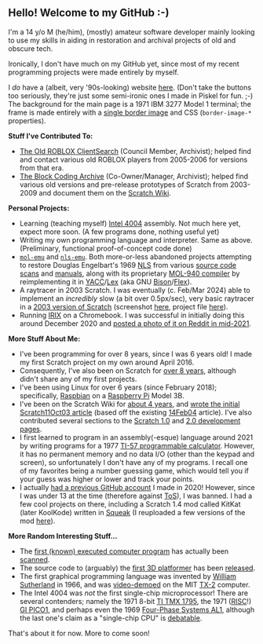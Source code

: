 ## Hello! Welcome to my GitHub :-)

I'm a 14 y/o M (he/him), (mostly) amateur software developer mainly looking to use my skills in aiding in restoration and archival projects of old and obscure tech.

Ironically, I don't have much on my GitHub yet, since most of my recent programming projects were made entirely by myself.

I _do_ have a (albeit, very '90s-looking) website [here](https://artech.neocities.org/). (Don't take the buttons too seriously, they're just some semi-ironic ones I made in Piskel for fun. ;-) The background for the main page is a 1971 IBM 3277 Model 1 terminal; the frame is made entirely with a [single border image](https://artech.neocities.org/border.png) and CSS (`border-image-*` properties).

**Stuff I've Contributed To:**

* [The Old ROBLOX ClientSearch](https://clientsearch.tumblr.com/) (Council Member, Archivist); helped find and contact various old ROBLOX players from 2005-2006 for versions from that era.
* [The Block Coding Archive](https://tbca.nukley.com/) (Co-Owner/Manager, Archivist); helped find various old versions and pre-release prototypes of Scratch from 2003-2009 and document them on the [Scratch Wiki](https://en.scratch-wiki.info/).

**Personal Projects:**

* Learning (teaching myself) [Intel 4004](https://en.wikipedia.org/wiki/Intel_4004) assembly. Not much here yet, expect more soon. (A few programs done, nothing useful yet)
* Writing my own programming language and interpreter. Same as above. (Preliminary, functional proof-of-concept code done)
* [`mol-emu`](https://github.com/artech-dvd/mol-emu/) and [`nls-emu`](https://github.com/artech-dvd/nls-emu/). Both more-or-less abandoned projects attempting to restore Douglas Engelbart's 1969 [NLS](https://en.wikipedia.org/wiki/NLS_(computer_system)) from various [source code scans](https://bitsavers.org/pdf/sri/arc/sds-940/NLS_Sources_Part_1_Nov69.pdf) and [manuals](https://bitsavers.org/pdf/sri/arc/sds-940/NLS_System_Guide_19691021.pdf), along with its proprietary [MOL-940 compiler](https://bitsavers.org/pdf/sri/arc/rulifson/MOL940_Preliminary_Specification_For_An_Algol-Like_Machine_Oriented_Language_For_The_SDS_940_Mar68.pdf) by reimplementing it in [YACC](https://en.wikipedia.org/wiki/Yacc)/[Lex](https://en.wikipedia.org/wiki/Lex_(software)) (aka GNU [Bison](https://en.wikipedia.org/wiki/GNU_Bison)/[Flex](https://en.wikipedia.org/wiki/Flex_(lexical_analyser_generator))).
* A raytracer in 2003 Scratch. I was eventually (c. Feb/Mar 2024) able to implement an _incredibly_ slow (a bit over 0.5px/sec), very basic raytracer in a [2003 version of Scratch](https://en.scratch-wiki.info/wiki/Scratch_11Oct03) (screenshot [here](https://artech.neocities.org/raytracer.png), project file [here](https://www.mediafire.com/file/wz9q3g5v6bp0yev/raytracer-final-final.scratch/file)).
* Running [IRIX](https://en.wikipedia.org/wiki/IRIX) on a Chromebook. I was successful in initially doing this around December 2020 and [posted a photo of it on Reddit in mid-2021](https://www.reddit.com/r/IRIX/comments/o4bt0q/irix_on_a_chromebook/).

**More Stuff About Me:**

* I've been programming for over 8 years, since I was 6 years old! I made my first Scratch project on my own around April 2016.
* Consequently, I've also been on Scratch for [over 8 years](https://scratch.mit.edu/users/danielgle/), although didn't share any of my first projects.
* I've been using Linux for over 6 years (since February 2018); specifically, [Raspbian](https://en.wikipedia.org/wiki/Raspbian) on a [Raspberry Pi](https://en.wikipedia.org/wiki/Raspberry_Pi) Model 3B.
* I've been on the Scratch Wiki for [about 4 years](https://en.scratch-wiki.info/w/index.php?title=User:Retro_person&action=history), and [wrote the initial Scratch11Oct03 article](https://en.scratch-wiki.info/w/index.php?title=Scratch_11Oct03&oldid=316319) (based off the existing [14Feb04](https://en.scratch-wiki.info/wiki/Scratch_14Feb04) article). I've also contributed several sections to the [Scratch 1.0](https://en.scratch-wiki.info/wiki/Development_of_Scratch_1.0) and [2.0 development pages](https://en.scratch-wiki.info/wiki/Development_of_Scratch_2.0).
* I first learned to program in an assembly(-esque) language around 2021 by writing programs for a 1977 [TI-57 programmable calculator](https://en.wikipedia.org/wiki/TI-57). However, it has no permanent memory and no data I/O (other than the keypad and screen), so unfortunately I don't have any of my programs. I recall one of my favorites being a number guessing game, which would tell you if your guess was higher or lower and track your points.
* I actually [had a previous GitHub account](https://web.archive.org/web/20210325003620/github.com/retro-person) I made in 2020! However, since I was under 13 at the time (therefore against [ToS](https://docs.github.com/en/site-policy/github-terms/github-terms-of-service)), I was banned. I had a few cool projects on there, including a Scratch 1.4 mod called KitKat (later KoolKode) written in [Squeak](https://en.wikipedia.org/wiki/Squeak) (I reuploaded a few versions of the mod [here](https://www.mediafire.com/folder/4px3x3qgjm2z7/KitKat-KoolKode_Versions)).

**More Random Interesting Stuff...**

* The [first (known) executed computer program](https://en.wikipedia.org/wiki/Manchester_Baby#First_programs) has actually been [scanned](http://www.cs.man.ac.uk/CCS/Archive/misc/hcf1.gif).
* The source code to (arguably) the [first 3D platformer](https://en.wikipedia.org/wiki/Alpha_Waves) has been [released](https://web.archive.org/web/20150812145405/http://cc3d.free.fr/Alpha-Waves.zip).
* The first graphical programming language was invented by [William Sutherland](https://en.wikipedia.org/wiki/Bert_Sutherland) in 1966, and was [video-demoed](https://www.youtube.com/watch?v=NLyIYmPfCps) on the MIT [TX-2](https://en.wikipedia.org/wiki/TX-2) computer.
* The Intel 4004 was _not_ the first single-chip microprocessor! There are several contenders; namely the 1971 8-bit [TI TMX 1795](https://en.wikipedia.org/wiki/Microprocessor#Texas_Instruments_TMX_1795_(1970%E2%80%931971)), the 1971 ([RISC](https://en.wikipedia.org/wiki/Reduced_instruction_set_computer)!) [GI PICO1](https://en.wikipedia.org/wiki/Microprocessor#Pico/General_Instrument_(1971)), and perhaps even the 1969 [Four-Phase Systems AL1](https://www.cpushack.com/2014/08/15/four-phase-systems-al1-processor-8-bits-by-lee-boysel/), although the last one's claim as a "single-chip CPU" is [debatable](https://www.righto.com/2015/05/the-texas-instruments-tmx-1795-first.html#:~:text=MOS/LSI%20processors.-,Four%2DPhase%20AL1,-If%20one%20person).

That's about it for now. More to come soon!
